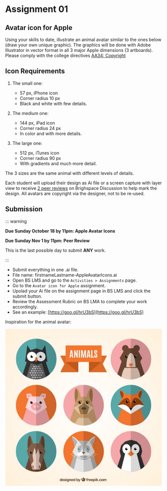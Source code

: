 # Assignment 01  

## Avatar icon for Apple

Using your skills to date, illustrate an animal avatar similar to the ones below (draw your own unique graphic). The graphics will be done with Adobe Illustrator in vector format in all 3 major Apple dimensions (3 artboards). Please comply with the college directives [AA34: Copyright](https://www.algonquincollege.com/policies/)


## Icon Requirements

1. The small one:
    - 57 px, iPhone icon 
    - Corner radius 10 px
    - Black and white with few details.

2. The medium one:
    - 144 px, iPad icon
    - Corner radius 24 px
    - In color and with more details.
3. The large one:
    - 512 px, iTunes icon
    - Corner radius 90 px
    - With gradients and much more detail.

The 3 sizes are the same animal with different levels of details.

Each student will upload their design as Ai file or a screen capture with layer view to receive [2 peer reviews](https://brightspace.algonquincollege.com/d2l/le/187946/discussions/List) on Brighspace Discussion to help mark the design. All avatars are copyright via the designer, not to be re-used.


## Submission

::: warning

**Due Sunday October 18 by 11pm: Apple Avatar Icons**

**Due Sunday Nov 1 by 11pm: Peer Review**

This is the last possible day to submit **ANY** work.

:::

- Submit everything in one .ai file.
- File name: firstnameLastname-AppleAvatarIcons.ai
- Open BS LMS and go to the `Activities > Assignments` page.
- Go to the `Avatar icon for Apple` assignment.
- Upolad your Ai file on the assignment page in BS LMS and click the submit button.
- Review the Assessment Rubric on BS LMA to complete your work accordingly.
- See an example: [https://goo.gl/hrU3bS](https://goo.gl/hrU3bS)

Inspiration for the animal avatar:

<img src="../assets/assg1-animal-avatars-collection.jpg" alt="Animal Avatars Collection">